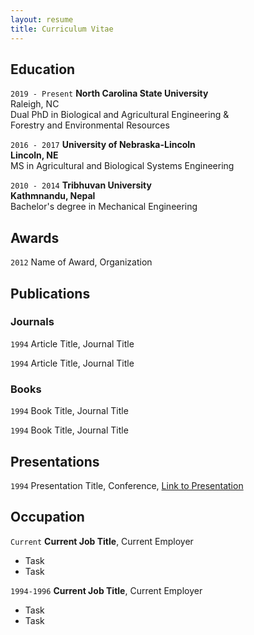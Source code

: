 ```yaml
---
layout: resume
title: Curriculum Vitae
---
```

## Education

`2019 - Present`
__North Carolina State University__   
Raleigh, NC        
Dual PhD in Biological and Agricultural Engineering &    
Forestry and Environmental Resources

`2016 - 2017`
__University of Nebraska-Lincoln    
Lincoln, NE__     
MS in Agricultural and Biological Systems Engineering 

`2010 - 2014`
__Tribhuvan University  
Kathmnandu, Nepal__     
Bachelor's degree in Mechanical Engineering


## Awards

`2012`
Name of Award, Organization 

## Publications

<!-- A list is also available [online](https://scholar.google.co.uk/citations?user=LTOTl0YAAAAJ) -->

### Journals

`1994`
Article Title, Journal Title

`1994`
Article Title, Journal Title

### Books

`1994`
Book Title, Journal Title

`1994`
Book Title, Journal Title


## Presentations

`1994`
Presentation Title, Conference, <a href="https://MyWebsite.tld/presentation1">Link to Presentation</a>


## Occupation

`Current`
__Current Job Title__, Current Employer 

- Task
- Task

`1994-1996`
__Current Job Title__, Current Employer 

- Task
- Task



<!-- ### Footer

Last updated: May 2013 -->


